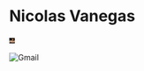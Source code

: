 #  Nicolas Vanegas

<!--![Image](Nicovaro.jpg "it's me") -->

	
<img src="Nicovaro.jpg" width="10" height="10">


![Gmail](https://img.shields.io/badge/Gmail-D14836?style=for-the-badge&logo=gmail&logoColor=white)
